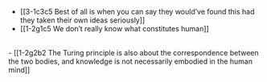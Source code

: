 - [[3-1c3c5 Best of all is when you can say they would’ve found this had they taken their own ideas seriously]]
- [[1-2g1c5 We don’t really know what constitutes human]]
<br>
- [[1-2g2b2 The Turing principle is also about the correspondence between the two bodies, and knowledge is not necessarily embodied in the human mind]]
<br>
